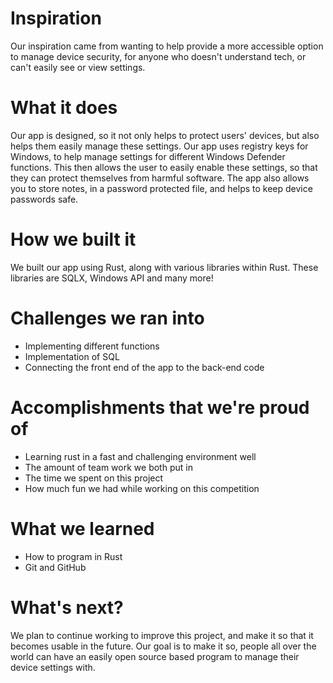 # Inspiration

Our inspiration came from wanting to help provide a more accessible option to manage device security, for anyone who doesn't understand tech, or can't easily see or view settings.

# What it does

Our app is designed, so it not only helps to protect users' devices, but also helps them easily manage these settings. Our app uses registry keys for Windows, to help manage settings for different Windows Defender functions. This then allows the user to easily enable these settings, so that they can protect themselves from harmful software. The app also allows you to store notes, in a password protected file, and helps to keep device passwords safe.

# How we built it

We built our app using Rust, along with various libraries within Rust. These libraries are SQLX, Windows API and many more!

# Challenges we ran into

* Implementing different functions
* Implementation of SQL
* Connecting the front end of the app to the back-end code

# Accomplishments that we're proud of

* Learning rust in a fast and challenging environment well
* The amount of team work we both put in
* The time we spent on this project
* How much fun we had while working on this competition

# What we learned

* How to program in Rust
* Git and GitHub

# What's next?

We plan to continue working to improve this project, and make it so that it becomes usable in the future. Our goal is to make it so, people all over the world can have an easily open source based program to manage their device settings with.
